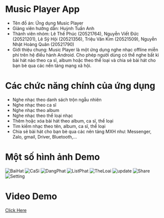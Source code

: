 # Music Player App
- Tên đồ án: Ứng dụng Music Player
- Giảng viên hướng dẫn: Huỳnh Tuấn Anh
- Thành viên nhóm:
    Lê Thế Phúc                 (20521764),
    Nguyễn Viết Đức             (20521201),
    Lê Sỹ Hội                   (20521356),
    Triệu Văn Kim               (20521509),
    Nguyễn Nhật Hoàng Quân      (20521790)   
- Giới thiệu chung: Music Player là một ứng dụng nghe nhạc offline miễn phí trên hệ điều hành Android. Cho phép người dùng có thể nghe bất kì bài hát nào theo ca sĩ,       album hoặc theo thể loại và chia sẻ bài hát cho bạn bè qua các nền tảng mạng xã hội.
  </a>
#  Các chức năng chính của ứng dụng
  - Nghe nhạc theo danh sách trộn ngẫu nhiên
  - Nghe nhạc theo ca sĩ
  - Nghe nhạc theo album
  - Nghe nhạc theo thể loại nhạc
  - Thêm hoặc xóa bài hát theo album, ca sĩ, thể loại
  - Tìm kiếm nhạc theo tên, album, ca sĩ, thể loại
  - Chia sẻ bài hát cho bạn bè qua các nên tảng MXH như: Messenger, Zalo, gmail, Driver, Bluetooth,...
  </a>
  
# Một số hình ảnh Demo 
![BaiHat](https://user-images.githubusercontent.com/91202778/173486227-7e0cf1e8-1956-4abf-b076-b3fb5bac28ef.jpg)
![CaSi](https://user-images.githubusercontent.com/91202778/173486264-65efcb53-27ad-46dd-a45e-ccaa81ee47c1.jpg)
![DangPhat](https://user-images.githubusercontent.com/91202778/173486293-fcdbefcb-5363-427e-9170-73dd31674b33.jpg)
![ListPhat](https://user-images.githubusercontent.com/91202778/173486315-a31a1390-92cd-4368-bfc1-e85ec82ea8e1.jpg)
![TheLoai](https://user-images.githubusercontent.com/91202778/173486428-3c2753c6-5d2e-4181-b093-d0ba71642a4f.jpg)
![update](https://user-images.githubusercontent.com/91202778/173486446-80ad1607-b828-42e4-b297-745070e89811.jpg)
![Share](https://user-images.githubusercontent.com/91202778/173486465-046a8b79-c7a4-40fc-8fa2-6deb903101a4.jpg)
![Setting](https://user-images.githubusercontent.com/91202778/173486477-46c7f07e-0051-4c65-ae10-2425ff052f37.jpg)
 </a>
 
# Video Demo

[Click Here](https://drive.google.com/file/d/17AuJPp50cCc7r5OWeyVUr3TnK_1NZs9c/view?usp=sharing)
</a>

